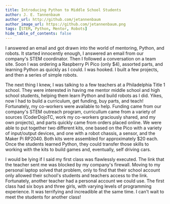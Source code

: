 ```yaml
---
title: Introducing Python to Middle School Students
author: J. E. Tannenbaum
author_url: http://github.com/jetannenbaum
author_image_url: https://github.com/jetannenbaum.png
tags: [STEM, Python, Mentor, Robots]
hide_table_of_contents: false
---
```

I answered an email and got drawn into the world of mentoring, Python, and robots.  It started innocently enough, I answered an email from our company's STEM coordinator.  Then I followed a conversation on a team site.  Soon I was ordering a Raspberry Pi Pico (only $4), assorted parts, and learning Python as quickly as I could.  I was hooked.  I built a few projects, and then a series of simple robots.

The next thing I knew, I was talking to a few teachers at a Philadelphia Title 1 school.  They were interested in having me mentor middle school and high school students, helping them learn Python and build robots as I did.  Yikes, now I had to build a curriculum, get funding, buy parts, and teach!  Fortunately, my co-workers were available to help.  Funding came from our company's STEM outreach program, curricullum came from a variety of sources (CoderDojoTC, work my co-workers graciously shared, and my own projects), and parts quickly came from orders placed online.  We were able to put together two different kits, one based on the Pico with a variety of input/output devices, and one with a robot chassis, a sensor, and the Maker Pi RP2040.  Both kits were assembled for approximately $20 each.  Once the students learned Python, they could transfer those skills to working with the kits to build games and, eventually, self driving cars.

I would be lying if I said my first class was flawlessly executed.  The link that the teacher sent me was blocked by my company's firewall.  Moving to my personal laptop solved that problem, only to find that their school account only allowed their school's students and teachers access to the link.  Fortunately, another teacher had a personal account we could use.  The first class had six boys and three girls, with varying levels of programming experience.  It was terrifying and increadible at the same time.  I can't wait to meet the students for another class!